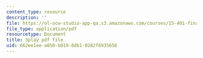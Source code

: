 ```yaml
---
content_type: resource
description: ''
file: https://ol-ocw-studio-app-qa.s3.amazonaws.com/courses/15-401-finance-theory-i-fall-2008/662ee1eea050b0198db10282f6935656_hyc8h5T76BE.pdf
file_type: application/pdf
resourcetype: Document
title: 3play pdf file
uid: 662ee1ee-a050-b019-8db1-0282f6935656
---
```

